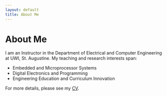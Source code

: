 ```yaml
---
layout: default
title: About Me
---
```


# About Me

I am an Instructor in the Department of Electrical and Computer Engineering at UWI, St. Augustine. My teaching and research interests span:

- Embedded and Microprocessor Systems
- Digital Electronics and Programming
- Engineering Education and Curriculum Innovation

For more details, please see my [CV](Azim_CV_May25.pdf).

